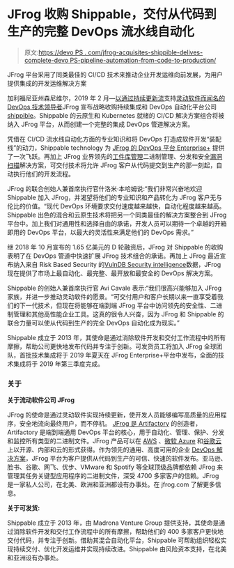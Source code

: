# JFrog 收购 Shippable，交付从代码到生产的完整 DevOps 流水线自动化

> 原文:[https://devo PS . com/jfrog-acquisites-shippible-delives-complete-devo PS-pipeline-automation-from-code-to-production/](https://devops.com/jfrog-acquires-shippable-delivers-complete-devops-pipeline-automation-from-code-to-production/)

JFrog 平台采用了同类最佳的 CI/CD 技术来推动企业开发运维向前发展，为用户提供集成的开发运维解决方案

加利福尼亚州森尼维尔，2019 年 2 月—[以通过持续更新流](https://www.jfrog.com/)支持[灵动软件而闻名的 DevOps 技术领导者](https://liquidsoftware.com/)JFrog 宣布战略收购持续集成和 DevOps 自动化平台公司[shippible](https://www.shippable.com/)。Shippable 的云原生和 Kubernetes 就绪的 CI/CD 解决方案组合将被纳入 JFrog 平台，从而创建一个完整的集成 DevOps 管道解决方案。

凭借在 CI/CD 流水线自动化方面的专业知识和将 DevOps 打造成软件开发“装配线”的动力，Shippable technology 为 [JFrog 的 DevOps 平台 Enterprise+](https://jfrog.com/enterprise-plus-platform/) 提供了一次飞跃。再加上 JFrog 业界领先的[工件库管理](https://jfrog.com/artifactory/)二进制管理、分发和安全[漏洞扫描](https://jfrog.com/xray/)解决方案，可交付技术将允许 JFrog 客户从代码提交到生产的那一刻起，自动执行他们的开发流程。

JFrog 的联合创始人兼首席执行官什洛米·本哈姆说:“我们非常兴奋地欢迎 Shippable 加入 JFrog，并渴望将他们的专业知识和产品转化为 JFrog 客户无与伦比的价值。“现代 DevOps 环境要求交付速度越来越快，自动化程度越来越高。Shippable 出色的混合和云原生技术将把另一个同类最佳的解决方案整合到 JFrog 平台中。加上我们对通用性和选择自由的承诺，开发人员可以期待一个卓越的开箱即用的 DevOps 平台，以最大的灵活性来满足他们的 DevOps 需求。”

继 2018 年 10 月宣布的 1.65 亿美元的 D 轮融资后，JFrog 对 Shippable 的收购表明了在 DevOps 管道中快速扩展 JFrog 技术组合的承诺。再加上 JFrog 最近宣布纳入来自 Risk Based Security 的[VulnDB Security intelligence](https://vulndb.cyberriskanalytics.com/)数据，JFrog 现在提供了市场上最自动化、最完整、最开放和最安全的 DevOps 解决方案。

Shippable 的创始人兼首席执行官 Avi Cavale 表示:“我们很高兴能够加入 JFrog 家族，并进一步推动灵动软件的愿景。“可交付用户和客户长期以来一直享受着我们的下一代技术，但现在将能够在端到端 JFrog 平台中访问领先的安全性、二进制管理和其他高性能企业工具。这真的很令人兴奋，因为 JFrog 和 Shippable 的联合力量可以使从代码到生产的完全 DevOps 自动化成为现实。”

Shippable 成立于 2013 年，其使命是通过消除软件开发和交付工作流程中的所有摩擦，帮助公司更快地发布代码并专注于创新。可发货员工将加入 JFrog 全球团队，首批技术集成将于 2019 年夏天在 JFrog Enterprise+平台中发布，全面的技术集成将于 2019 年第三季度完成。

### 关于

**关于流动软件公司 JFrog**

JFrog 的使命是通过灵动软件实现持续更新，使开发人员能够编写高质量的应用程序，安全地流向最终用户，而不停机。 [JFrog 是 Artifactory](https://jfrog.com/artifactory/) 的创造者，Artifactory 是端到端通用 DevOps 平台的核心，用于自动化、管理、保护、分发和监控所有类型的二进制文件。JFrog 产品可以在 [AWS](https://jfrog.com/artifactory/cloud-native-aws/) 、[微软 Azure](https://jfrog.com/artifactory/cloud-native-azure/) 和[谷歌云](https://jfrog.com/artifactory/cloud-native-gcp/)上以开源、内部和云的形式获得。作为领先的通用、高度可用的企业 [DevOps 解决方案](https://jfrog.com/enterprise-plus-platform/)，JFrog 平台为客户提供从代码到生产的可信、快速的软件发布。亚马逊、脸书、谷歌、网飞、优步、VMware 和 Spotify 等全球顶级品牌都依赖 JFrog 来管理其任务关键型应用程序的二进制文件，深受 4700 多家客户的信赖。JFrog 是一家私人公司，在北美、欧洲和亚洲都设有办事处。在 jfrog.com 了解更多信息。

**关于可发货:**

Shippable 成立于 2013 年，由 Madrona Venture Group 提供支持，其使命是通过消除软件开发和交付工作流程中的所有摩擦，帮助他们的 400 多家客户更快地交付代码，并专注于创新。借助其混合自动化平台，Shippable 可帮助组织轻松实现持续交付、优化开发运维并实现持续改进。Shippable 由风险资本支持，在北美和亚洲设有办事处。